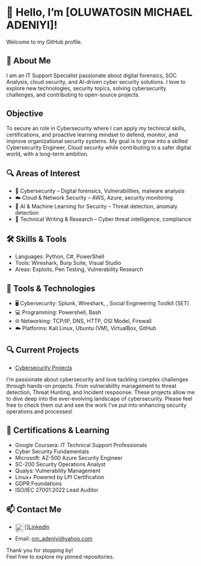 # 👋 Hello, I’m [OLUWATOSIN MICHAEL ADENIYI]!

Welcome to my GitHub profile.

## 🚀 About Me
I am an IT Support Specialist passionate about digital forensics, SOC Analysis, cloud security, and AI-driven cyber security solutions. I love to explore new technologies, security topics, solving cybersecurity challenges, and contributing to open-source projects.

## Objective
To secure an role in Cybersecurity where I can apply my technical skills, certifications, and proactive learning mindset to defend, monitor, and improve organizational security systems. My goal is to grow into a skilled Cybersecurity Engineer, Cloud security while contributing to a safer digital world, with a long-term ambition.

## 🔍 Areas of Interest

- 🔐 Cybersecurity – Digital forensics, Vulnerabilities, malware analysis
- ☁️ Cloud & Network Security – AWS, Azure, security monitoring
- 🤖 AI & Machine Learning for Security – Threat detection, anomaly detection
- 📝 Technical Writing & Research – Cyber threat intelligence, compliance

## 🛠 Skills & Tools
- Languages: Python, C#, PowerShell  
- Tools: Wireshark, Burp Suite, Visual Studio  
- Areas: Exploits, Pen Testing, Vulnerability Research

## 🧰 Tools & Technologies

- 🖥️ Cybersecurity: Splunk, Wireshark, , Social Engineering Toolkit (SET)
- 💻 Programming: Powershell, Bash
- 🌐 Networking: TCP/IP, DNS, HTTP, OSI Model, Firewall
- ☁️ Platforms: Kali Linux, Ubuntu (VM), VirtualBox, GitHub

## 🔍 Current Projects

-  [Cybersecurity Projects](https://github.com/Michaael01/SOC-Analyst-Lab)

I'm passionate about cybersecurity and love tackling complex challenges through hands-on projects. From vulnerability management to threat detection, Threat Hunting, and Incident respoonse. These projects allow me to dive deep into the ever-evolving landscape of cybersecurity. Please feel free to check them out and see the work I’ve put into enhancing security operations and processes! 

## 🔑 Certifications & Learning

- Google Coursera: IT Technical Support Professionals
- Cyber Security Fundamentals
- Microsoft: AZ-500 Azure Security Engineer
- SC-200 Security Operations Analyst
- Qualys: Vulnerability Management
- Linux+ Powered by LPI Certification 
- GDPR Foundations
- ISO/IEC 27001:2022 Lead Auditor

## 📫 Contact Me

- [<img align="left" alt=" | LinkedIn" width="22px" src="https://cdn.jsdelivr.net/npm/simple-icons@v3/icons/linkedin.svg" />][LinkedIn](https://www.linkedin.com/in/-adeniyi/)
  
- Email: om_adeniyi@yahoo.com  

Thank you for stopping by!  
Feel free to explore my pinned repositories.  
